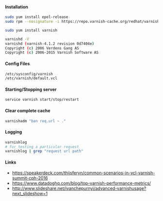 #### Installation
```sh
sudo yum install epel-release
sudo rpm --nosignature -i https://repo.varnish-cache.org/redhat/varnish-4.1.el6.rpm

sudo yum install varnish

varnishd -V
varnishd (varnish-4.1.2 revision 0d7404e)
Copyright (c) 2006 Verdens Gang AS
Copyright (c) 2006-2015 Varnish Software AS
```

#### Config Files
```sh
/etc/sysconfig/varnish
/etc/varnish/default.vcl
```

#### Starting/Stopping server
```sh
service varnish start/stop/restart
```

#### Clear complete cache
```sh
varnishadm "ban req.url ~ ."
```

#### Logging
```sh
varnishlog
# for testing a particular request
varnishlog | grep "request url path"
```

#### Links
* https://speakerdeck.com/thijsferyn/common-scenarios-in-vcl-varnish-summit-cph-2016
* https://www.datadoghq.com/blog/top-varnish-performance-metrics/
* http://www.slideshare.net/ivanchepurnyi/advanced-varnishusage?next_slideshow=1
